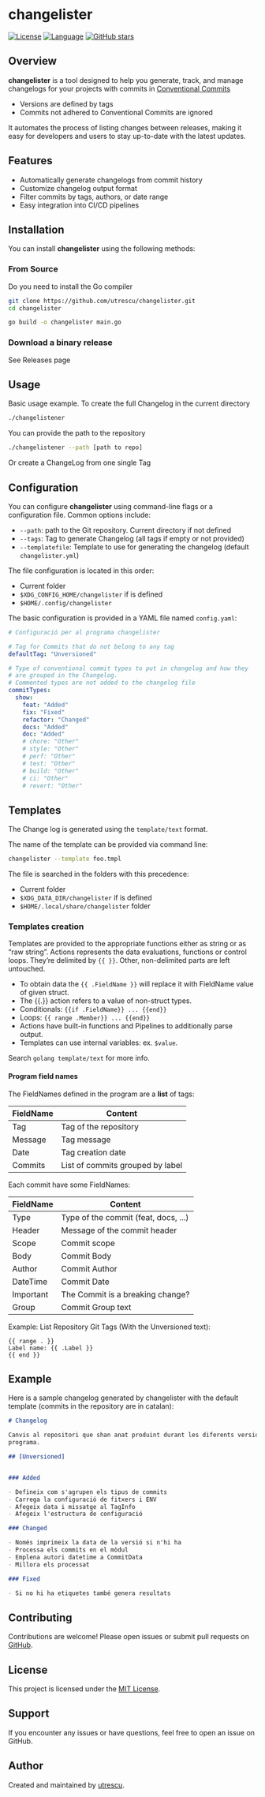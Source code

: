 # changelister

[![License](https://img.shields.io/github/license/utrescu/changelister)](LICENSE)
[![Language](https://img.shields.io/github/languages/top/utrescu/changelister)](https://github.com/utrescu/changelister)
[![GitHub stars](https://img.shields.io/github/stars/utrescu/changelister?style=social)](https://github.com/utrescu/changelister/stargazers)

## Overview

**changelister** is a tool designed to help you generate, track, and manage changelogs for your projects with commits in [Conventional Commits](https://www.conventionalcommits.org/en/v1.0.0/)

- Versions are defined by tags
- Commits not adhered to Conventional Commits are ignored

It automates the process of listing changes between releases, making it easy for developers and users to stay up-to-date with the latest updates.

## Features

- Automatically generate changelogs from commit history
- Customize changelog output format
- Filter commits by tags, authors, or date range
- Easy integration into CI/CD pipelines

## Installation

You can install **changelister** using the following methods:

### From Source

Do you need to install the Go compiler

```bash
git clone https://github.com/utrescu/changelister.git
cd changelister

go build -o changelister main.go 
```

### Download a binary release

See Releases page

## Usage

Basic usage example. To create the full Changelog in the current directory

```bash
./changelistener
```

You can provide the path to the repository

```bash
./changelistener --path [path to repo]
```

Or create a ChangeLog from one single Tag

## Configuration

You can configure **changelister** using command-line flags or a configuration file. Common options include:

- `--path`: path to the Git repository. Current directory if not defined
- `--tags`: Tag to generate Changelog (all tags if empty or not provided)
- `--templatefile`: Template to use for generating the changelog (default `changelister.yml`)

The file configuration is located in this order:

- Current folder
- `$XDG_CONFIG_HOME/changelister` if is defined
- `$HOME/.config/changelister`

The basic configuration is provided in a YAML file named `config.yaml`:

```yaml
# Configuració per al programa changelister

# Tag for Commits that do not belong to any tag
defaultTag: "Unversioned"

# Type of conventional commit types to put in changelog and how they
# are grouped in the Changelog.
# Commented types are not added to the changelog file
commitTypes:
  show:
    feat: "Added"
    fix: "Fixed"
    refactor: "Changed"
    docs: "Added"
    doc: "Added"
    # chore: "Other"
    # style: "Other"
    # perf: "Other"
    # test: "Other"
    # build: "Other"
    # ci: "Other"
    # revert: "Other"

```

## Templates

The Change log is generated using the `template/text` format.

The name of the template can be provided via command line:

```bash
changelister --template foo.tmpl
```

The file is searched in the folders with this precedence:

- Current folder
- `$XDG_DATA_DIR/changelister` if is defined
- `$HOME/.local/share/changelister` folder

### Templates creation

Templates are provided to the appropriate functions either as string or as “raw
string”. Actions represents the data evaluations, functions or control loops. 
They’re delimited by `{{ }}`. Other, non-delimited parts are left untouched.

- To obtain data the `{{ .FieldName }}` will replace it with FieldName value of given struct.
- The {{.}} action refers to a value of non-struct types.
- Conditionals: `{{if .FieldName}} ... {{end}}`
- Loops: `{{ range .Member}} ... {{end}}`
- Actions have built-in functions and Pipelines to additionally parse output. 
- Templates can use internal variables: ex. `$value`.

Search `golang template/text` for more info.

#### Program field names

The FieldNames defined in the program are a **list** of tags:

| FieldName | Content                          |
|-----------|----------------------------------|
| Tag       | Tag of the repository            |
| Message   | Tag message                      |
| Date      | Tag creation date                |
| Commits   | List of commits grouped by label |

Each commit have some FieldNames:

| FieldName | Content                              |
|-----------|--------------------------------------|
| Type      | Type of the commit (feat, docs, ...) |
| Header    | Message of the commit header         |
| Scope     | Commit scope                         |
| Body      | Commit Body                          |
| Author    | Commit Author                        |
| DateTime  | Commit Date                          |
| Important | The Commit is a breaking change?     |
| Group     | Commit Group text                    |

Example: List Repository Git Tags (With the Unversioned text):

```jinja
{{ range . }}
Label name: {{ .Label }}
{{ end }}
```

## Example

Here is a sample changelog generated by changelister with the default template (commits in the repository are in catalan):

```markdown
# Changelog

Canvis al repositori que shan anat produint durant les diferents versions del
programa.

## [Unversioned]


### Added

- Defineix com s'agrupen els tipus de commits
- Carrega la configuració de fitxers i ENV
- Afegeix data i missatge al TagInfo
- Afegeix l'estructura de configuració

### Changed

- Només imprimeix la data de la versió si n'hi ha
- Processa els commits en el mòdul
- Emplena autori datetime a CommitData
- Millora els processat

### Fixed

- Si no hi ha etiquetes també genera resultats

```

## Contributing

Contributions are welcome! Please open issues or submit pull requests on [GitHub](https://github.com/utrescu/changelister).

## License

This project is licensed under the [MIT License](LICENSE).

## Support

If you encounter any issues or have questions, feel free to open an issue on GitHub.

## Author

Created and maintained by [utrescu](https://github.com/utrescu).

